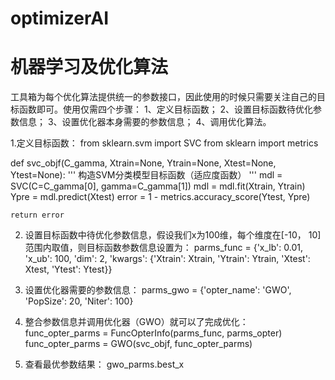 # optimizerAI
# 机器学习及优化算法
工具箱为每个优化算法提供统一的参数接口，因此使用的时候只需要关注自己的目标函数即可。使用仅需四个步骤：
  1、定义目标函数；
  2、设置目标函数待优化参数信息；
  3、设置优化器本身需要的参数信息；
  4、调用优化算法。
  
1.定义目标函数：
  from sklearn.svm import SVC
  from sklearn import metrics

  def svc_objf(C_gamma, Xtrain=None, Ytrain=None, Xtest=None, Ytest=None):
    '''
    构造SVM分类模型目标函数（适应度函数）
    '''
    mdl = SVC(C=C_gamma[0], gamma=C_gamma[1])
    mdl = mdl.fit(Xtrain, Ytrain)
    Ypre = mdl.predict(Xtest)
    error = 1 - metrics.accuracy_score(Ytest, Ypre)
    
    return error


2. 设置目标函数中待优化参数信息，假设我们x为100维，每个维度在[-10， 10]范围内取值，则目标函数参数信息设置为：
  parms_func = {'x_lb': 0.01, 'x_ub': 100, 'dim': 2,
			  'kwargs': {'Xtrain': Xtrain, 'Ytrain': Ytrain,
			  			 'Xtest': Xtest, 'Ytest': Ytest}}
  
3. 设置优化器需要的参数信息：
  parms_gwo = {'opter_name': 'GWO', 'PopSize': 20, 'Niter': 100}

4. 整合参数信息并调用优化器（GWO）就可以了完成优化：
  func_opter_parms = FuncOpterInfo(parms_func, parms_opter)
  func_opter_parms = GWO(svc_objf, func_opter_parms)

5. 查看最优参数结果：
  gwo_parms.best_x
